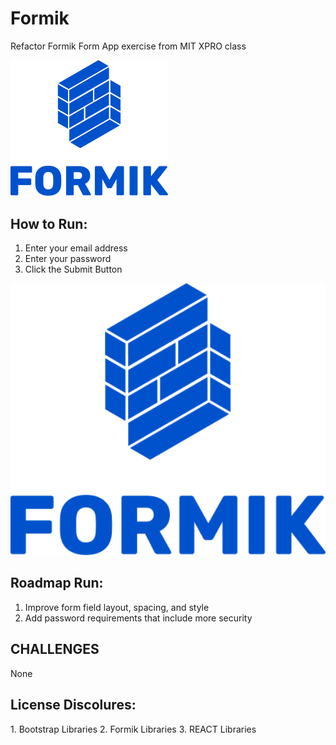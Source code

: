 # Formik
Refactor Formik Form App exercise from MIT XPRO class
<!--Expanded upon by Philip Case based on an MIT XPro class exercise August 2022-->


<img src="./formik.png" style="max-width: 50%;">

<h2>How to Run:</h2>

1. Enter your email address
2. Enter your password
3. Click the Submit Button



<img src="./formik.png" width="700">
<h2>Roadmap Run:</h2>

1.  Improve form field layout, spacing, and style
2.  Add password requirements that include more security


<h2> CHALLENGES</h2>
None


<h2>License Discolures:</h2>
1. Bootstrap Libraries 
2. Formik Libraries
3. REACT Libraries
